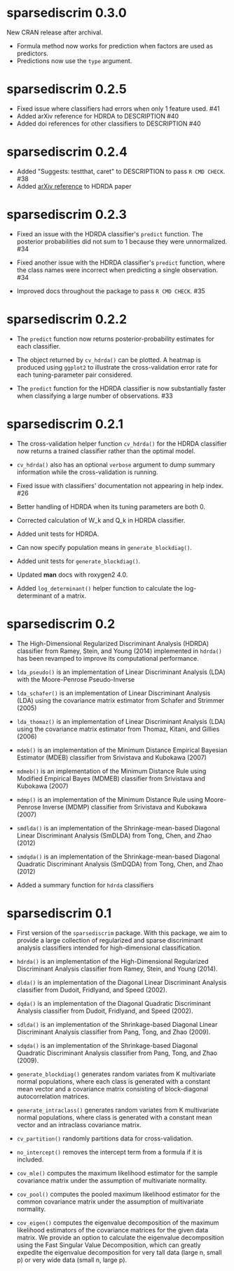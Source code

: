 # sparsediscrim 0.3.0

New CRAN release after archival. 

 * Formula method now works for prediction when factors are used as predictors. 
 * Predictions now use the `type` argument. 

# sparsediscrim 0.2.5

* Fixed issue where classifiers had errors when only 1 feature used. #41
* Added arXiv reference for HDRDA to DESCRIPTION #40
* Added doi references for other classifiers to DESCRIPTION #40

# sparsediscrim 0.2.4

* Added "Suggests: testthat, caret" to DESCRIPTION to pass `R CMD CHECK`. #38
* Added [arXiv reference](https://arxiv.org/abs/1602.01182) to HDRDA paper

# sparsediscrim 0.2.3

* Fixed an issue with the HDRDA classifier's `predict` function. The posterior
  probabilities did not sum to 1 because they were unnormalized. #34

* Fixed another issue with the HDRDA classifier's `predict` function, where the
  class names were incorrect when predicting a single observation. #34

* Improved docs throughout the package to pass `R CMD CHECK`. #35

# sparsediscrim 0.2.2

* The `predict` function now returns posterior-probability estimates for each
  classifier.

* The object returned by `cv_hdrda()` can be plotted. A heatmap is produced
  using `ggplot2` to illustrate the cross-validation error rate for each
  tuning-parameter pair considered.

* The `predict` function for the HDRDA classifier is now substantially faster
  when classifying a large number of observations. #33

# sparsediscrim 0.2.1


* The cross-validation helper function `cv_hdrda()` for the HDRDA classifier now
  returns a trained classifier rather than the optimal model.

* `cv_hdrda()` also has an optional `verbose` argument to dump summary
  information while the cross-validation is running.

* Fixed issue with classifiers' documentation not appearing in help index. #26

* Better handling of HDRDA when its tuning parameters are both 0.

* Corrected calculation of W_k and Q_k in HDRDA classifier.

* Added unit tests for HDRDA.

* Can now specify population means in `generate_blockdiag()`.

* Added unit tests for `generate_blockdiag()`.

* Updated **man** docs with roxygen2 4.0.

* Added `log_determinant()` helper function to calculate the log-determinant of
  a matrix.

# sparsediscrim 0.2


* The High-Dimensional Regularized Discriminant Analysis (HDRDA) classifier from
  Ramey, Stein, and Young (2014) implemented in `hdrda()` has been revamped to
  improve its computational performance.

* `lda_pseudo()` is an implementation of Linear Discriminant Analysis (LDA) with
  the Moore-Penrose Pseudo-Inverse

* `lda_schafer()` is an implementation of Linear Discriminant Analysis (LDA)
  using the covariance matrix estimator from Schafer and Strimmer (2005)

* `lda_thomaz()` is an implementation of Linear Discriminant Analysis (LDA)
  using the covariance matrix estimator from Thomaz, Kitani, and Gillies (2006)

* `mdeb()` is an implementation of the Minimum Distance Empirical Bayesian
  Estimator (MDEB) classifier from Srivistava and Kubokawa (2007)

* `mdmeb()` is an implementation of the Minimum Distance Rule using Modified
  Empirical Bayes (MDMEB) classifier from Srivistava and Kubokawa (2007)

* `mdmp()` is an implementation of the Minimum Distance Rule using Moore-Penrose
  Inverse (MDMP) classifier from Srivistava and Kubokawa (2007)

* `smdlda()` is an implementation of the Shrinkage-mean-based Diagonal Linear
  Discriminant Analysis (SmDLDA) from Tong, Chen, and Zhao (2012)

* `smdqda()` is an implementation of the Shrinkage-mean-based Diagonal Quadratic
  Discriminant Analysis (SmDQDA) from Tong, Chen, and Zhao (2012)

* Added a summary function for `hdrda` classifiers

# sparsediscrim 0.1

* First version of the `sparsediscrim` package. With this package, we aim to
  provide a large collection of regularized and sparse discriminant analysis
  classifiers intended for high-dimensional classification.

* `hdrda()` is an implementation of the High-Dimensional Regularized
  Discriminant Analysis classifier from Ramey, Stein, and Young (2014).

* `dlda()` is an implementation of the Diagonal Linear Discriminant Analysis
  classifier from Dudoit, Fridlyand, and Speed (2002).

* `dqda()` is an implementation of the Diagonal Quadratic Discriminant Analysis
  classifier from Dudoit, Fridlyand, and Speed (2002).

* `sdlda()` is an implementation of the Shrinkage-based Diagonal Linear
  Discriminant Analysis classifier from Pang, Tong, and Zhao (2009).

* `sdqda()` is an implementation of the Shrinkage-based Diagonal Quadratic
  Discriminant Analysis classifier from Pang, Tong, and Zhao (2009).

* `generate_blockdiag()` generates random variates from K multivariate normal
  populations, where each class is generated with a constant mean vector and a
  covariance matrix consisting of block-diagonal autocorrelation matrices.

* `generate_intraclass()` generates random variates from K multivariate normal
  populations, where class is generated with a constant mean vector and an
  intraclass covariance matrix.

* `cv_partition()` randomly partitions data for cross-validation.

* `no_intercept()` removes the intercept term from a formula if it is included.

* `cov_mle()` computes the maximum likelihood estimator for the sample
  covariance matrix under the assumption of multivariate normality.

* `cov_pool()` computes the pooled maximum likelihood estimator for the common
  covariance matrix under the assumption of multivariate normality.

* `cov_eigen()` computes the eigenvalue decomposition of the maximum likelihood
  estimators of the covariance matrices for the given data matrix. We provide an
  option to calculate the eigenvalue decomposition using the Fast Singular Value
  Decomposition, which can greatly expedite the eigenvalue decomposition for
  very tall data (large n, small p) or very wide data (small n, large p).
